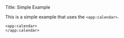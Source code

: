 Title: Simple Example

This is a simple example that uses the `<app:calendar>`.
	
	<app:calendar>
	</app:calendar>
	
